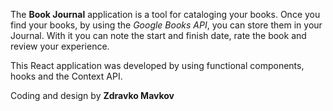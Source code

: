 The **Book Journal** application is a tool for cataloging your books. Once you find your books, by using the *Google Books API*, you can store them in your Journal. With it you can note the start and finish date, rate the book and review your experience.

This React application was developed by using functional components, hooks and the Context API.

Coding and design by **Zdravko Mavkov**